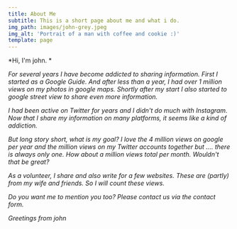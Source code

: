 ```yaml
---
title: About Me
subtitle: This is a short page about me and what i do.
img_path: images/john-grey.jpeg
img_alt: 'Portrait of a man with coffee and cookie :)'
template: page
---
```

*Hi, I'm john. *

*For several years I have become addicted to sharing information. First I started as a Google Guide. And after less than a year, I had over 1 million views on my photos in google maps. Shortly after my start I also started to google street view to share even more information.*

*I had been active on Twitter for years and I didn't do much with Instagram. Now that I share my information on many platforms, it seems like a kind of addiction.*

*But long story short, what is my goal? I love the 4 million views on google per year and the million views on my Twitter accounts together but .... there is always only one. How about a million views total per month. Wouldn't that be great?*

*As a volunteer, I share and also write for a few websites. These are (partly) from my wife and friends. So I will count these views.*

*Do you want me to mention you too? Please contact us via the contact form.*



*Greetings from john*
